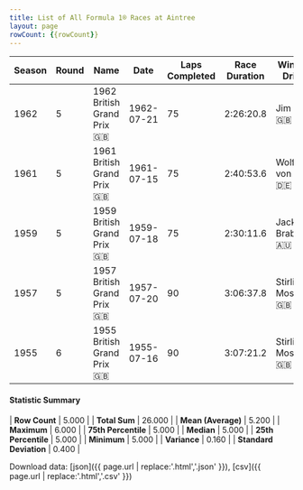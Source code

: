 ```yaml
---
title: List of All Formula 1® Races at Aintree
layout: page
rowCount: {{rowCount}}
---
```


| Season | Round | Name | Date | Laps Completed | Race Duration | Winning Driver | Winning Constructor |
|--|--|--|--|--|--|--|--|
| 1962 | 5 | 1962 British Grand Prix 🇬🇧 | 1962-07-21 | 75 | 2:26:20.8 | Jim Clark 🇬🇧 | Lotus-Climax 🇬🇧 |
| 1961 | 5 | 1961 British Grand Prix 🇬🇧 | 1961-07-15 | 75 | 2:40:53.6 | Wolfgang von Trips 🇩🇪 | Ferrari 🇮🇹 |
| 1959 | 5 | 1959 British Grand Prix 🇬🇧 | 1959-07-18 | 75 | 2:30:11.6 | Jack Brabham 🇦🇺 | Cooper-Climax 🇬🇧 |
| 1957 | 5 | 1957 British Grand Prix 🇬🇧 | 1957-07-20 | 90 | 3:06:37.8 | Stirling Moss 🇬🇧 | Vanwall 🇬🇧 |
| 1955 | 6 | 1955 British Grand Prix 🇬🇧 | 1955-07-16 | 90 | 3:07:21.2 | Stirling Moss 🇬🇧 | Mercedes 🇩🇪 |

#### Statistic Summary

| **Row Count** | 5.000 |
| **Total Sum** | 26.000 |
| **Mean (Average)** | 5.200 |
| **Maximum** | 6.000 |
| **75th Percentile** | 5.000 |
| **Median** | 5.000 |
| **25th Percentile** | 5.000 |
| **Minimum** | 5.000 |
| **Variance** | 0.160 |
| **Standard Deviation** | 0.400 |

Download data: [json]({{ page.url | replace:'.html','.json' }}), [csv]({{ page.url | replace:'.html','.csv' }})
